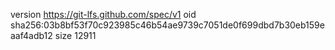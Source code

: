 version https://git-lfs.github.com/spec/v1
oid sha256:03b8bf53f70c923985c46b54ae9739c7051de0f699dbd7b30eb159eaaf4adb12
size 12911

